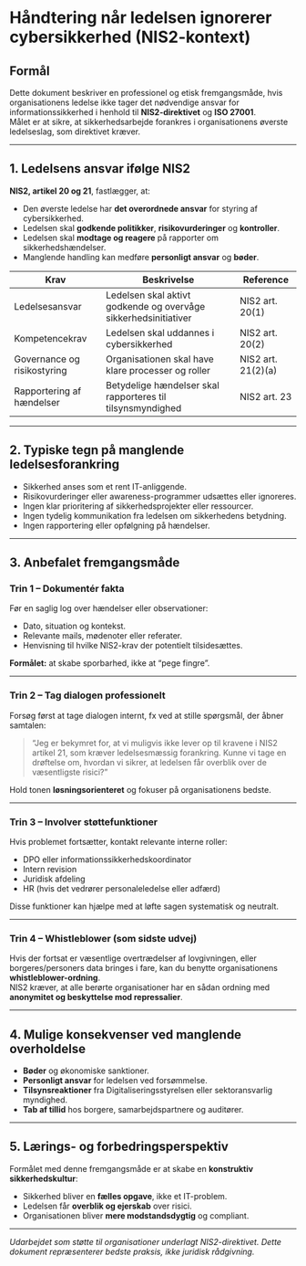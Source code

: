 # Håndtering når ledelsen ignorerer cybersikkerhed (NIS2-kontext)

## Formål
Dette dokument beskriver en professionel og etisk fremgangsmåde, hvis organisationens ledelse ikke tager det nødvendige ansvar for informationssikkerhed i henhold til **NIS2-direktivet** og **ISO 27001**.  
Målet er at sikre, at sikkerhedsarbejde forankres i organisationens øverste ledelseslag, som direktivet kræver.

---

## 1. Ledelsens ansvar ifølge NIS2
**NIS2, artikel 20 og 21**, fastlægger, at:
- Den øverste ledelse har **det overordnede ansvar** for styring af cybersikkerhed.  
- Ledelsen skal **godkende politikker**, **risikovurderinger** og **kontroller**.  
- Ledelsen skal **modtage og reagere** på rapporter om sikkerhedshændelser.  
- Manglende handling kan medføre **personligt ansvar** og **bøder**.

| Krav | Beskrivelse | Reference |
|------|--------------|------------|
| Ledelsesansvar | Ledelsen skal aktivt godkende og overvåge sikkerhedsinitiativer | NIS2 art. 20(1) |
| Kompetencekrav | Ledelsen skal uddannes i cybersikkerhed | NIS2 art. 20(2) |
| Governance og risikostyring | Organisationen skal have klare processer og roller | NIS2 art. 21(2)(a) |
| Rapportering af hændelser | Betydelige hændelser skal rapporteres til tilsynsmyndighed | NIS2 art. 23 |

---

## 2. Typiske tegn på manglende ledelsesforankring
- Sikkerhed anses som et rent IT-anliggende.  
- Risikovurderinger eller awareness-programmer udsættes eller ignoreres.  
- Ingen klar prioritering af sikkerhedsprojekter eller ressourcer.  
- Ingen tydelig kommunikation fra ledelsen om sikkerhedens betydning.  
- Ingen rapportering eller opfølgning på hændelser.

---

## 3. Anbefalet fremgangsmåde

### Trin 1 – Dokumentér fakta
Før en saglig log over hændelser eller observationer:
- Dato, situation og kontekst.  
- Relevante mails, mødenoter eller referater.  
- Henvisning til hvilke NIS2-krav der potentielt tilsidesættes.

**Formålet:** at skabe sporbarhed, ikke at “pege fingre”.

---

### Trin 2 – Tag dialogen professionelt
Forsøg først at tage dialogen internt, fx ved at stille spørgsmål, der åbner samtalen:

> “Jeg er bekymret for, at vi muligvis ikke lever op til kravene i NIS2 artikel 21, som kræver ledelsesmæssig forankring. Kunne vi tage en drøftelse om, hvordan vi sikrer, at ledelsen får overblik over de væsentligste risici?”

Hold tonen **løsningsorienteret** og fokuser på organisationens bedste.

---

### Trin 3 – Involver støttefunktioner
Hvis problemet fortsætter, kontakt relevante interne roller:
- DPO eller informationssikkerhedskoordinator  
- Intern revision  
- Juridisk afdeling  
- HR (hvis det vedrører personaleledelse eller adfærd)

Disse funktioner kan hjælpe med at løfte sagen systematisk og neutralt.

---

### Trin 4 – Whistleblower (som sidste udvej)
Hvis der fortsat er væsentlige overtrædelser af lovgivningen, eller borgeres/personers data bringes i fare, kan du benytte organisationens **whistleblower-ordning**.  
NIS2 kræver, at alle berørte organisationer har en sådan ordning med **anonymitet og beskyttelse mod repressalier**.

---

## 4. Mulige konsekvenser ved manglende overholdelse
- **Bøder** og økonomiske sanktioner.  
- **Personligt ansvar** for ledelsen ved forsømmelse.  
- **Tilsynsreaktioner** fra Digitaliseringsstyrelsen eller sektoransvarlig myndighed.  
- **Tab af tillid** hos borgere, samarbejdspartnere og auditører.  

---

## 5. Lærings- og forbedringsperspektiv
Formålet med denne fremgangsmåde er at skabe en **konstruktiv sikkerhedskultur**:
- Sikkerhed bliver en **fælles opgave**, ikke et IT-problem.  
- Ledelsen får **overblik og ejerskab** over risici.  
- Organisationen bliver **mere modstandsdygtig** og compliant.  

---

*Udarbejdet som støtte til organisationer underlagt NIS2-direktivet. Dette dokument repræsenterer bedste praksis, ikke juridisk rådgivning.*
